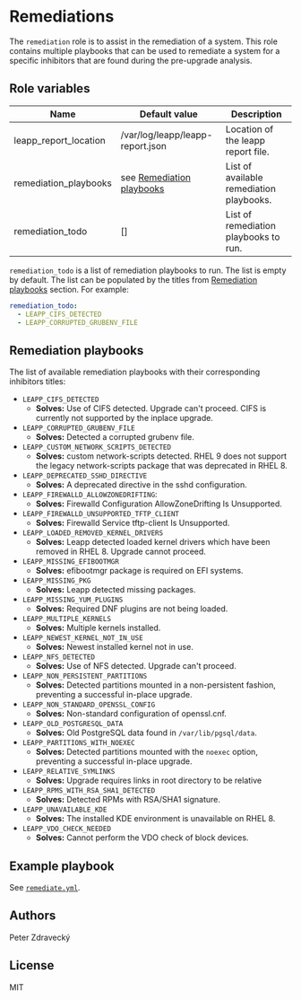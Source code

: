 # Remediations

The `remediation` role is to assist in the remediation of a system. This role contains multiple playbooks that can be used to remediate a system for a specific inhibitors that are found during the pre-upgrade analysis.

## Role variables

| Name                    | Default value         | Description                                         |
|-------------------------|-----------------------|-----------------------------------------------------|
| leapp_report_location   | /var/log/leapp/leapp-report.json | Location of the leapp report file.       |
| remediation_playbooks   | see [Remediation playbooks](#remediation-playbooks) | List of available remediation playbooks.|
| remediation_todo        | []                    | List of remediation playbooks to run.               |

`remediation_todo` is a list of remediation playbooks to run. The list is empty by default. The list can be populated by the titles from [Remediation playbooks](#remediation-playbooks) section. For example:

```yaml
remediation_todo:
  - LEAPP_CIFS_DETECTED
  - LEAPP_CORRUPTED_GRUBENV_FILE
```

## Remediation playbooks

The list of available remediation playbooks with their corresponding inhibitors titles:

- `LEAPP_CIFS_DETECTED`
  - **Solves:** Use of CIFS detected. Upgrade can't proceed.  CIFS is currently not supported by the inplace upgrade.
- `LEAPP_CORRUPTED_GRUBENV_FILE`
  - **Solves:** Detected a corrupted grubenv file.
- `LEAPP_CUSTOM_NETWORK_SCRIPTS_DETECTED`
  - **Solves:** custom network-scripts detected. RHEL 9 does not support the legacy network-scripts package that was deprecated in RHEL 8.
- `LEAPP_DEPRECATED_SSHD_DIRECTIVE`
  - **Solves:** A deprecated directive in the sshd configuration.
- `LEAPP_FIREWALLD_ALLOWZONEDRIFTING`:
  - **Solves:** Firewalld Configuration AllowZoneDrifting Is Unsupported.
- `LEAPP_FIREWALLD_UNSUPPORTED_TFTP_CLIENT`
  - **Solves:** Firewalld Service tftp-client Is Unsupported.
- `LEAPP_LOADED_REMOVED_KERNEL_DRIVERS`
  - **Solves:** Leapp detected loaded kernel drivers which have been removed in RHEL 8. Upgrade cannot proceed.
- `LEAPP_MISSING_EFIBOOTMGR`
  - **Solves:** efibootmgr package is required on EFI systems.
- `LEAPP_MISSING_PKG`
  - **Solves:** Leapp detected missing packages.
- `LEAPP_MISSING_YUM_PLUGINS`
  - **Solves:** Required DNF plugins are not being loaded.
- `LEAPP_MULTIPLE_KERNELS`
  - **Solves:** Multiple kernels installed.
- `LEAPP_NEWEST_KERNEL_NOT_IN_USE`
  - **Solves:** Newest installed kernel not in use.
- `LEAPP_NFS_DETECTED`
  - **Solves:** Use of NFS detected. Upgrade can't proceed.
- `LEAPP_NON_PERSISTENT_PARTITIONS`
  - **Solves:** Detected partitions mounted in a non-persistent fashion, preventing a successful in-place upgrade.
- `LEAPP_NON_STANDARD_OPENSSL_CONFIG`
  - **Solves:** Non-standard configuration of openssl.cnf.
- `LEAPP_OLD_POSTGRESQL_DATA`
  - **Solves:** Old PostgreSQL data found in `/var/lib/pgsql/data`.
- `LEAPP_PARTITIONS_WITH_NOEXEC`
  - **Solves:** Detected partitions mounted with the `noexec` option, preventing a successful in-place upgrade.
- `LEAPP_RELATIVE_SYMLINKS`
  - **Solves:** Upgrade requires links in root directory to be relative
- `LEAPP_RPMS_WITH_RSA_SHA1_DETECTED`
  - **Solves:** Detected RPMs with RSA/SHA1 signature.
- `LEAPP_UNAVAILABLE_KDE`
  - **Solves:** The installed KDE environment is unavailable on RHEL 8.
- `LEAPP_VDO_CHECK_NEEDED`
  - **Solves:** Cannot perform the VDO check of block devices.

## Example playbook

See [`remediate.yml`](../../playbooks/remediate.yml).

## Authors

Peter Zdravecký

## License

MIT

